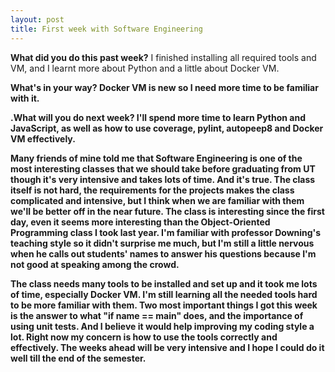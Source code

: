 ```yaml
---
layout: post
title: First week with Software Engineering
---
```


<b>What did you do this past week?</b>
I finished installing all required tools and VM, and I learnt more about Python and a little about Docker VM.

<b>What's in your way?<b/>
Docker VM is new so I need more time to be familiar with it.  

<b>.What will you do next week?<b/>
I'll spend more time to learn Python and JavaScript, as well as how to use coverage, pylint, autopeep8 and Docker VM effectively.

Many friends of mine told me that Software Engineering is one of the most interesting classes that we should take before graduating from UT though it's very intensive and takes lots of time. And it's true. The class itself is not hard, the requirements for the projects makes the class complicated and intensive, but I think when we are familiar with them we'll be better off in the near future. The class is interesting since the first day, even it seems more interesting than the Object-Oriented Programming class I took last year. I'm familiar with professor Downing's teaching style so it didn't surprise me much, but I'm still a little nervous when he calls out students' names to answer his questions because I'm not good at speaking among the crowd.

The class needs many tools to be installed and set up and it took me lots of time, especially Docker VM. I'm still learning all the needed tools hard to be more familiar with them. Two most important things I got this week is the answer to what "if __name__ == __main__" does, and the importance of using unit tests. And I believe it would help improving my coding style a lot. Right now my concern is how to use the tools correctly and effectively. The weeks ahead will be very intensive and I hope I could do it well till the end of the semester.
